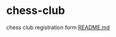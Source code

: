 # chess-club
chess club registration form
[README.md](https://github.com/mmorku/chess-club/files/11019487/README.md)

